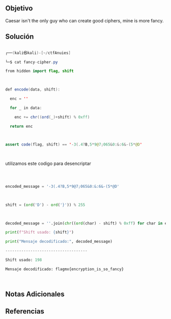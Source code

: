 ## Objetivo

Caesar isn't the only guy who can create good ciphers, mine is more fancy.

## Solución

```java

┌──(kali㉿kali)-[~/ctfAnuies]

└─$ cat fancy-cipher.py                              

from hidden import flag, shift

  

def encode(data, shift):

  enc = ''

  for _ in data:

    enc += chr((ord(_)+shift) % 0xff)

  return enc

  

assert code(flag, shift) == '-3(.4?B,5*9@7;065&0:&:6&-(5*@D'

  

```

  

utilizamos este codigo para desencriptar

```python

  

encoded_message = '-3(.4?B,5*9@7;065&0:&:6&-(5*@D'

  

shift = (ord('D') - ord('}')) % 255

  

decoded_message = ''.join(chr((ord(char) - shift) % 0xff) for char in encoded_message)

print(f"Shift usado: {shift}")

print("Mensaje decodificado:", decoded_message)

------------------------------------

Shift usado: 198

Mensaje decodificado: flagmx{encryption_is_so_fancy}

  

```

## Notas Adicionales

  

## Referencias